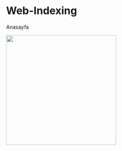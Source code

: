 # Web-Indexing
 Anasayfa
 
 
<img src= "https://user-images.githubusercontent.com/46785635/115252571-41d85500-a134-11eb-8f97-15f2735725a2.jpeg" width=300>
